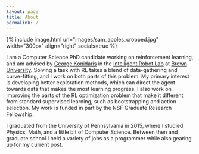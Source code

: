 ```yaml
---
layout: page
title: About
permalink: /
---
```


{% include image.html url="images/sam_apples_cropped.jpg" width="300px" align="right" socials=true %}

I am a Computer Science PhD candidate working on reinforcement learning, and am advised by [George Konidaris] in the [Intelligent Robot Lab] at [Brown University]. Solving a task with RL takes a blend of data-gathering and curve-fitting, and I work on both parts of this problem. My primary interest is developing better exploration methods, which can direct the agent towards data that makes the most learning progress. I also work on improving the parts of the RL optimization problem that make it different from standard supervised learning, such as bootstrapping and action selection. My work is funded in part by the NSF Graduate Research Fellowship.

I graduated from the University of Pennsylvania in 2015, where I studied Physics, Math, and a little bit of Computer Science. Between then and graduate school I held a variety of jobs as a programmer while also gearing up for my current post.



[George Konidaris]: http://cs.brown.edu/people/gdk/
[Intelligent Robot Lab]: http://irl.cs.brown.edu/
[here]: https://scholar.google.com/citations?user=H8gdqsUAAAAJ&hl=en
[samuel_lobel@brown.edu]: mailto:samuel_lobel@brown.edu
[Brown University]: https://cs.brown.edu/
